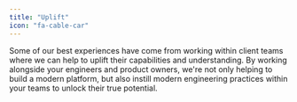 ```yaml
---
title: "Uplift"
icon: "fa-cable-car"
---
```


Some of our best experiences have come from working within client teams where we can help to uplift their capabilities and understanding. By working alongside your engineers and product owners, we're not only helping to build a modern platform, but also instill modern engineering practices within your teams to unlock their true potential.
